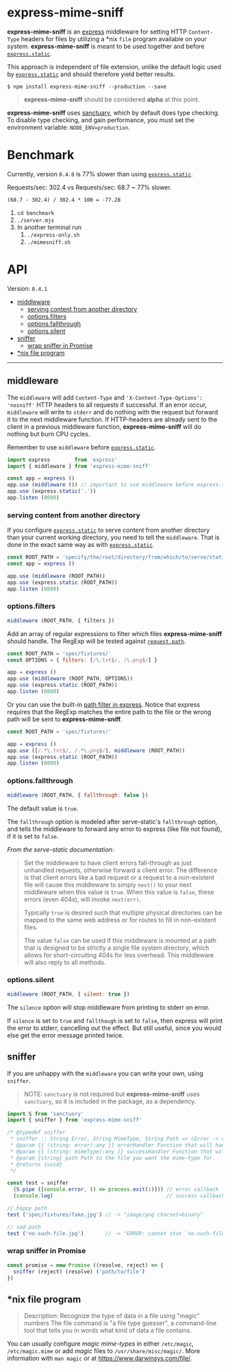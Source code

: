 # express-mime-sniff


**express-mime-sniff** is an [express](http://expressjs.com/) middleware for
setting HTTP `Content-Type` headers for files by utilizing a *nix `file`
program available on your system. **express-mime-sniff** is meant to be used
together and before [`express.static`][express.static].

This approach is independent of file extension, unlike the default logic used
by [`express.static`][express.static] and should therefore yield better results.

```
$ npm install express-mime-sniff --production --save
```

> **express-mime-sniff** should be considered **alpha** at this point.

**express-mime-sniff** uses [sanctuary][sanctuary], which by default does type
checking. To disable type checking, and gain performance, you must set
the environment variable: `NODE_ENV=production`.

# Benchmark

Currently, version `0.4.0` is 77% slower than using [`express.static`][express.static].

Requests/sec: 302.4 vs Requests/sec: 68.7 ~ 77% slower.

```
(68.7 - 302.4) / 302.4 * 100 = -77.28
```

1. `cd benchmark`
2. `./server.mjs`
3. In another terminal run
   1. `./express-only.sh`
   2. `./mimesniff.sh`

# API

Version: `0.4.1`

- [middleware](#middleware)
  - [serving content from another directory](#serving-content-from-another-directory)
  - [options.filters](#optionsfilters)
  - [options.fallthrough](#optionsfallthrough)
  - [options.silent](#optionssilent)
- [sniffer](#sniffer)
  - [wrap sniffer in Promise](#wrap-sniffer-in-promise)
- [\*nix file program](#nix-file-program)

-------------------------------------------------------------------------------

## middleware

The `middleware` will add `Content-Type` and `'X-Content-Type-Options': 'nosniff'`
HTTP headers to all requests if successful. If an error occur, `middleware` will
write to `stderr` and do nothing with the request but forward it to the next
middleware function. If HTTP-headers are already sent to the client in a
previous middleware function, **express-mime-sniff** will do nothing but burn
CPU cycles.

Remember to use `middleware` before [`express.static`][express.static].

```js
import express        from 'express'
import { middleware } from 'express-mime-sniff'

const app = express ()
app.use (middleware ()) // important to use middleware before express.static
app.use (express.static('.'))
app.listen (8080)
```

### serving content from another directory

If you configure [`express.static`][express.static] to serve content from
another directory than your current working directory, you need to tell the
`middleware`. That is done in the exact same way as with
[`express.static`][express.static].

```js
const ROOT_PATH = 'specify/the/root/directory/from/which/to/serve/static/assets'
const app = express ()

app.use (middleware (ROOT_PATH))
app.use (express.static (ROOT_PATH))
app.listen (8080)
```

### options.filters

```js
middleware (ROOT_PATH, { filters })
```

Add an array of regular expressions to
filter which files **express-mime-sniff** should handle. The RegExp will be
tested against [`request.path`](http://expressjs.com/en/4x/api.html#req.path).

```js
const ROOT_PATH = 'spec/fixtures/'
const OPTIONS = { filters: [/\.txt$/, /\.png$/] }

app = express ()
app.use (middleware (ROOT_PATH, OPTIONS))
app.use (express.static (ROOT_PATH))
app.listen (8080)
```

Or you can use the built-in
[path filter in express](http://expressjs.com/en/4x/api.html#app.use). Notice
that express requires that the RegExp matches the entire path to the file or
the wrong path will be sent to **express-mime-sniff**.

```js
const ROOT_PATH = 'spec/fixtures/'

app = express ()
app.use ([/.*\.txt$/, /.*\.png$/], middleware (ROOT_PATH))
app.use (express.static (ROOT_PATH))
app.listen (8080)
```


### options.fallthrough

```js
middleware (ROOT_PATH, { fallthrough: false })
```

The default value is `true`.

The `fallthrough` option is modeled after serve-static's `fallthrough` option,
and tells the middleware to forward any error to express (like file not found),
if it is set to `false`.

_From the serve-static documentation:_
> Set the middleware to have client errors fall-through as just unhandled
> requests, otherwise forward a client error. The difference is that client
> errors like a bad request or a request to a non-existent file will cause
> this middleware to simply `next()` to your next middleware when this value
> is `true`. When this value is `false`, these errors (even 404s), will invoke
> `next(err)`.
>
> Typically `true` is desired such that multiple physical directories can be
mapped to the same web address or for routes to fill in non-existent files.
>
> The value `false` can be used if this middleware is mounted at a path that
> is designed to be strictly a single file system directory, which allows for
> short-circuiting 404s for less overhead. This middleware will also reply to
> all methods.


### options.silent

```js
middleware (ROOT_PATH, { silent: true })
```

The `silence` option will stop middleware from printing to stderr on error.

If `silence` is set to `true` and `fallthough` is set to `false`, then express
will print the error to stderr, cancelling out the effect. But still useful,
since you would else get the error message printed twice.

## sniffer

If you are unhappy with the `middleware` you can write your own, using `sniffer`.

> NOTE: `sanctuary` is not required but **express-mime-sniff** uses `sanctuary`,
> so it is included in the package, as a dependency.

```js
import S from 'sanctuary'
import { sniffer } from 'express-mime-sniff'

/* @typedef sniffer
 * sniffer :: String Error, String MimeType, String Path => (Error -> void) -> (MimeType -> void) -> Path -> void
 * @param {{ (string: error):any }} errorHandler Function that will handle an error.
 * @param {{ (string: mimeType):any }} successHandler Function that will get mime-type for `path`.
 * @param {string} path Path to the file you want the mime-type for.
 * @returns {void}
 */

const test = sniffer
  (S.pipe ([console.error, () => process.exit(1)])) // error callback
  (console.log)                                     // success callback

// happy path
test ('spec/fixtures/fake.jpg') // -> "image/png charset=binary"

// sad path
test ('no-such-file.jpg')       // -> "ERROR: cannot stat `no-such-file.jpg' (No such file or directory)"
```

### wrap sniffer in Promise

```js
const promise = new Promise ((resolve, reject) => {
  sniffer (reject) (resolve) ('path/to/file')
})
```


## *nix file program

> Description: Recognize the type of data in a file using "magic" numbers
> The file command is "a file type guesser", a command-line tool that
> tells you in words what kind of data a file contains.

You can usually configure _magic mime-types_ in either `/etc/magic`,
`/etc/magic.mime` or add _magic_ files to `/usr/share/misc/magic/`.
More information with `man magic` or at https://www.darwinsys.com/file/.


[express.static]: http://expressjs.com/en/4x/api.html#express.static
[sanctuary]: https://sanctuary.js.org/
